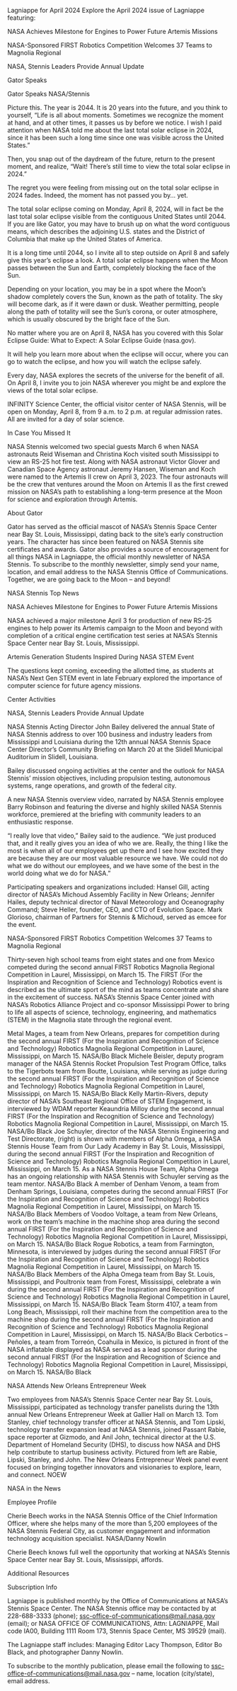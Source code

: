 Lagniappe for April 2024 
 Explore the April 2024 issue of Lagniappe featuring:

NASA Achieves Milestone for Engines to Power Future Artemis Missions

NASA-Sponsored FIRST Robotics Competition Welcomes 37 Teams to Magnolia Regional

NASA, Stennis Leaders Provide Annual Update

Gator Speaks

Gator Speaks NASA/Stennis

Picture this. The year is 2044. It is 20 years into the future, and you think to yourself, “Life is all about moments. Sometimes we recognize the moment at hand, and at other times, it passes us by before we notice. I wish I paid attention when NASA told me about the last total solar eclipse in 2024, since it has been such a long time since one was visible across the United States.”

Then, you snap out of the daydream of the future, return to the present moment, and realize, “Wait! There’s still time to view the total solar eclipse in 2024.”

The regret you were feeling from missing out on the total solar eclipse in 2024 fades. Indeed, the moment has not passed you by… yet.

The total solar eclipse coming on Monday, April 8, 2024, will in fact be the last total solar eclipse visible from the contiguous United States until 2044. If you are like Gator, you may have to brush up on what the word contiguous means, which describes the adjoining U.S. states and the District of Columbia that make up the United States of America.

It is a long time until 2044, so I invite all to step outside on April 8 and safely give this year’s eclipse a look. A total solar eclipse happens when the Moon passes between the Sun and Earth, completely blocking the face of the Sun.

Depending on your location, you may be in a spot where the Moon’s shadow completely covers the Sun, known as the path of totality. The sky will become dark, as if it were dawn or dusk. Weather permitting, people along the path of totality will see the Sun’s corona, or outer atmosphere, which is usually obscured by the bright face of the Sun.

No matter where you are on April 8, NASA has you covered with this Solar Eclipse Guide: What to Expect: A Solar Eclipse Guide (nasa.gov).

It will help you learn more about when the eclipse will occur, where you can go to watch the eclipse, and how you will watch the eclipse safely.

Every day, NASA explores the secrets of the universe for the benefit of all. On April 8, I invite you to join NASA wherever you might be and explore the views of the total solar eclipse.

INFINITY Science Center, the official visitor center of NASA Stennis, will be open on Monday, April 8, from 9 a.m. to 2 p.m. at regular admission rates. All are invited for a day of solar science.

In Case You Missed It

NASA Stennis welcomed two special guests March 6 when NASA astronauts Reid Wiseman and Christina Koch visited south Mississippi to view an RS-25 hot fire test. Along with NASA astronaut Victor Glover and Canadian Space Agency astronaut Jeremy Hansen, Wiseman and Koch were named to the Artemis II crew on April 3, 2023. The four astronauts will be the crew that ventures around the Moon on Artemis II as the first crewed mission on NASA’s path to establishing a long-term presence at the Moon for science and exploration through Artemis.

About Gator

Gator has served as the official mascot of NASA’s Stennis Space Center near Bay St. Louis, Mississippi, dating back to the site’s early construction years. The character has since been featured on NASA Stennis site certificates and awards. Gator also provides a source of encouragement for all things NASA in Lagniappe, the official monthly newsletter of NASA Stennis. To subscribe to the monthly newsletter, simply send your name, location, and email address to the NASA Stennis Office of Communications. Together, we are going back to the Moon – and beyond!

NASA Stennis Top News

NASA Achieves Milestone for Engines to Power Future Artemis Missions

NASA achieved a major milestone April 3 for production of new RS-25 engines to help power its Artemis campaign to the Moon and beyond with completion of a critical engine certification test series at NASA’s Stennis Space Center near Bay St. Louis, Mississippi.

Artemis Generation Students Inspired During NASA STEM Event

The questions kept coming, exceeding the allotted time, as students at NASA’s Next Gen STEM event in late February explored the importance of computer science for future agency missions.

Center Activities

NASA, Stennis Leaders Provide Annual Update

NASA Stennis Acting Director John Bailey delivered the annual State of NASA Stennis address to over 100 business and industry leaders from Mississippi and Louisiana during the 12th annual NASA Stennis Space Center Director’s Community Briefing on March 20 at the Slidell Municipal Auditorium in Slidell, Louisiana.

Bailey discussed ongoing activities at the center and the outlook for NASA Stennis’ mission objectives, including propulsion testing, autonomous systems, range operations, and growth of the federal city.

A new NASA Stennis overview video, narrated by NASA Stennis employee Barry Robinson and featuring the diverse and highly skilled NASA Stennis workforce, premiered at the briefing with community leaders to an enthusiastic response.

“I really love that video,” Bailey said to the audience. “We just produced that, and it really gives you an idea of who we are. Really, the thing I like the most is when all of our employees get up there and I see how excited they are because they are our most valuable resource we have. We could not do what we do without our employees, and we have some of the best in the world doing what we do for NASA.”

Participating speakers and organizations included: Hansel Gill, acting director of NASA’s Michoud Assembly Facility in New Orleans; Jennifer Hailes, deputy technical director of Naval Meteorology and Oceanography Command; Steve Heller, founder, CEO, and CTO of Evolution Space. Mark Glorioso, chairman of Partners for Stennis & Michoud, served as emcee for the event.

NASA-Sponsored FIRST Robotics Competition Welcomes 37 Teams to Magnolia Regional

Thirty-seven high school teams from eight states and one from Mexico competed during the second annual FIRST Robotics Magnolia Regional Competition in Laurel, Mississippi, on March 15. The FIRST (For the Inspiration and Recognition of Science and Technology) Robotics event is described as the ultimate sport of the mind as teams concentrate and share in the excitement of success. NASA’s Stennis Space Center joined with NASA’s Robotics Alliance Project and co-sponsor Mississippi Power to bring to life all aspects of science, technology, engineering, and mathematics (STEM) in the Magnolia state through the regional event.

Metal Mages, a team from New Orleans, prepares for competition during the second annual FIRST (For the Inspiration and Recognition of Science and Technology) Robotics Magnolia Regional Competition in Laurel, Mississippi, on March 15. NASA/Bo Black Michele Beisler, deputy program manager of the NASA Stennis Rocket Propulsion Test Program Office, talks to the Tigerbots team from Boutte, Louisiana, while serving as judge during the second annual FIRST (For the Inspiration and Recognition of Science and Technology) Robotics Magnolia Regional Competition in Laurel, Mississippi, on March 15. NASA/Bo Black Kelly Martin-Rivers, deputy director of NASA’s Southeast Regional Office of STEM Engagement, is interviewed by WDAM reporter Keaundria Milloy during the second annual FIRST (For the Inspiration and Recognition of Science and Technology) Robotics Magnolia Regional Competition in Laurel, Mississippi, on March 15. NASA/Bo Black Joe Schuyler, director of the NASA Stennis Engineering and Test Directorate, (right) is shown with members of Alpha Omega, a NASA Stennis House Team from Our Lady Academy in Bay St. Louis, Mississippi, during the second annual FIRST (For the Inspiration and Recognition of Science and Technology) Robotics Magnolia Regional Competition in Laurel, Mississippi, on March 15. As a NASA Stennis House Team, Alpha Omega has an ongoing relationship with NASA Stennis with Schuyler serving as the team mentor. NASA/Bo Black A member of Denham Venom, a team from Denham Springs, Louisiana, competes during the second annual FIRST (For the Inspiration and Recognition of Science and Technology) Robotics Magnolia Regional Competition in Laurel, Mississippi, on March 15. NASA/Bo Black Members of Voodoo Voltage, a team from New Orleans, work on the team’s machine in the machine shop area during the second annual FIRST (For the Inspiration and Recognition of Science and Technology) Robotics Magnolia Regional Competition in Laurel, Mississippi, on March 15. NASA/Bo Black Rogue Robotics, a team from Farmington, Minnesota, is interviewed by judges during the second annual FIRST (For the Inspiration and Recognition of Science and Technology) Robotics Magnolia Regional Competition in Laurel, Mississippi, on March 15. NASA/Bo Black Members of the Alpha Omega team from Bay St. Louis, Mississippi, and Poultronix team from Forest, Mississippi, celebrate a win during the second annual FIRST (For the Inspiration and Recognition of Science and Technology) Robotics Magnolia Regional Competition in Laurel, Mississippi, on March 15. NASA/Bo Black Team Storm 4107, a team from Long Beach, Mississippi, roll their machine from the competition area to the machine shop during the second annual FIRST (For the Inspiration and Recognition of Science and Technology) Robotics Magnolia Regional Competition in Laurel, Mississippi, on March 15. NASA/Bo Black Cerbotics – Peñoles, a team from Torreón, Coahuila in Mexico, is pictured in front of the NASA inflatable displayed as NASA served as a lead sponsor during the second annual FIRST (For the Inspiration and Recognition of Science and Technology) Robotics Magnolia Regional Competition in Laurel, Mississippi, on March 15. NASA/Bo Black

NASA Attends New Orleans Entrepreneur Week

Two employees from NASA’s Stennis Space Center near Bay St. Louis, Mississippi, participated as technology transfer panelists during the 13th annual New Orleans Entrepreneur Week at Gallier Hall on March 13. Tom Stanley, chief technology transfer officer at NASA Stennis, and Tom Lipski, technology transfer expansion lead at NASA Stennis, joined Passant Rabie, space reporter at Gizmodo, and Anil John, technical director at the U.S. Department of Homeland Security (DHS), to discuss how NASA and DHS help contribute to startup business activity. Pictured from left are Rabie, Lipski, Stanley, and John. The New Orleans Entrepreneur Week panel event focused on bringing together innovators and visionaries to explore, learn, and connect. NOEW

NASA in the News

Employee Profile

Cherie Beech works in the NASA Stennis Office of the Chief Information Officer, where she helps many of the more than 5,200 employees of the NASA Stennis Federal City, as customer engagement and information technology acquisition specialist. NASA/Danny Nowlin

Cherie Beech knows full well the opportunity that working at NASA’s Stennis Space Center near Bay St. Louis, Mississippi, affords.

Additional Resources

Subscription Info

Lagniappe is published monthly by the Office of Communications at NASA’s Stennis Space Center. The NASA Stennis office may be contacted by at 228-688-3333 (phone); ssc-office-of-communications@mail.nasa.gov (email); or NASA OFFICE OF COMMUNICATIONS, Attn: LAGNIAPPE, Mail code IA00, Building 1111 Room 173, Stennis Space Center, MS 39529 (mail).

The Lagniappe staff includes: Managing Editor Lacy Thompson, Editor Bo Black, and photographer Danny Nowlin.

To subscribe to the monthly publication, please email the following to ssc-office-of-communications@mail.nasa.gov – name, location (city/state), email address.